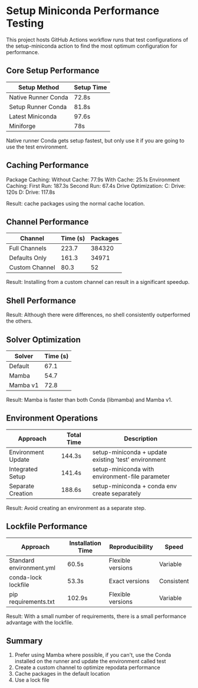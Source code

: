 # Setup Miniconda Performance Testing

This project hosts GitHub Actions workflow runs that test configurations of the
setup-miniconda action to find the most optimum configuration for performance.

## Core Setup Performance

| Setup Method | Setup Time |
|--------------|------------|
| Native Runner Conda | 72.8s |
| Setup Runner Conda | 81.8s |
| Latest Miniconda | 97.6s |
| Miniforge | 78s |

Native runner Conda gets setup fastest, but only use it if you
are going to use the test environment.

## Caching Performance

Package Caching:
  Without Cache: 77.9s
  With Cache: 25.1s
Environment Caching:
  First Run: 187.3s
  Second Run: 67.4s
Drive Optimization:
  C: Drive: 120s
  D: Drive: 117.8s

Result: cache packages using the normal cache location.

## Channel Performance

| Channel        | Time (s) | Packages |
|----------------|----------|----------|
| Full Channels  | 223.7      | 384320     |
| Defaults Only  | 161.3      | 34971     |
| Custom Channel | 80.3      | 52     |

Result: Installing from a custom channel can result in a significant speedup.

## Shell Performance

Result: Although there were differences, no shell consistently outperformed the others.

## Solver Optimization

| Solver      | Time (s) |
|-------------|----------|
| Default     | 67.1      |
| Mamba       | 54.7      |
| Mamba v1    | 72.8      |

Result: Mamba is faster than both Conda (libmamba) and Mamba v1.  

## Environment Operations

| Approach | Total Time | Description |
|----------|------------|-------------|
| Environment Update | 144.3s | setup-miniconda + update existing 'test' environment |
| Integrated Setup | 141.4s | setup-miniconda with environment-file parameter |
| Separate Creation | 188.6s | setup-miniconda + conda env create separately |

Result: Avoid creating an environment as a separate step.

## Lockfile Performance

| Approach | Installation Time | Reproducibility | Speed |
|----------|-------------------|------------------|-------|
| Standard environment.yml | 60.5s | Flexible versions | Variable |
| conda-lock lockfile | 53.3s | Exact versions | Consistent |
| pip requirements.txt | 102.9s | Flexible versions | Variable |

Result: With a small number of requirements, there is a small performance
advantage with the lockfile.

## Summary

1. Prefer using Mamba where possible, if you can't, use the Conda
installed on the runner and update the environment called test
2. Create a custom channel to optimize repodata performance
3. Cache packages in the default location
4. Use a lock file
